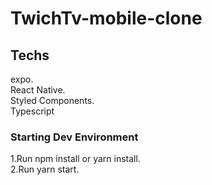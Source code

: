 # TwichTv-mobile-clone


## Techs
 
expo.
<br/>
React Native.
<br/>
Styled Components.
<br/>
Typescript
  
### Starting Dev Environment
  1.Run npm install or yarn install.
  <br/>
  2.Run yarn start.
